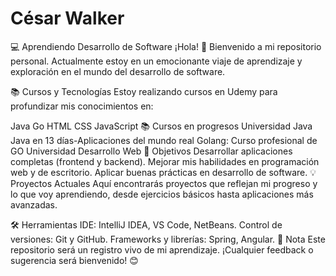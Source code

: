 # César Walker
💻 Aprendiendo Desarrollo de Software
¡Hola! 👋 Bienvenido a mi repositorio personal. Actualmente estoy en un emocionante viaje de aprendizaje y exploración en el mundo del desarrollo de software.

📚 Cursos y Tecnologías
Estoy realizando cursos en Udemy para profundizar mis conocimientos en:

Java
Go
HTML
CSS
JavaScript
📚 Cursos en progresos
Universidad Java
Java en 13 días-Aplicaciones del mundo real
Golang: Curso profesional de GO
Universidad Desarrollo Web
🚀 Objetivos
Desarrollar aplicaciones completas (frontend y backend).
Mejorar mis habilidades en programación web y de escritorio.
Aplicar buenas prácticas en desarrollo de software.
💡 Proyectos Actuales
Aquí encontrarás proyectos que reflejan mi progreso y lo que voy aprendiendo, desde ejercicios básicos hasta aplicaciones más avanzadas.

🛠️ Herramientas
IDE: IntelliJ IDEA, VS Code, NetBeans.
Control de versiones: Git y GitHub.
Frameworks y librerías: Spring, Angular.
📌 Nota
Este repositorio será un registro vivo de mi aprendizaje. ¡Cualquier feedback o sugerencia será bienvenido! 😊
